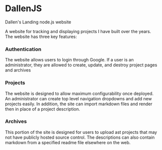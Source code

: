 # DallenJS
Dallen's Landing node.js website

A website for tracking and displaying projects I have built over the years. The website has three key features:

### Authentication
The website allows users to login through Google. If a user is an administrator, they are allowed to create, update, and destroy project pages and archives

### Projects
The website is designed to allow maximum configurability once deployed. An administrator can create top level navigation dropdowns and add new projects easily. In addition, the site can import markdown files and render then in place of a project description.

### Archives
This portion of the site is designed for users to upload ast projects that may not have publicly hosted source control. The descriptions can also contain markdown from a specified readme file elsewhere on the web.
